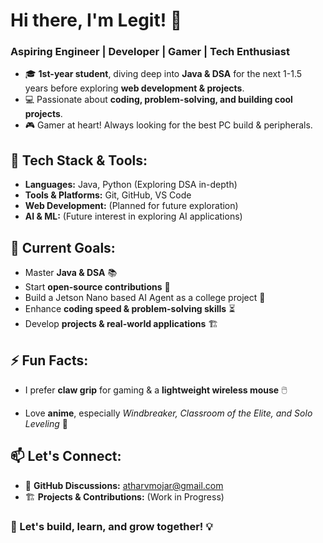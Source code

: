 # Hi there, I'm Legit! 👋

### Aspiring Engineer | Developer | Gamer | Tech Enthusiast

- 🎓 **1st-year student**, diving deep into **Java & DSA** for the next 1-1.5 years before exploring **web development & projects**.
- 💻 Passionate about **coding, problem-solving, and building cool projects**.
- 🎮 Gamer at heart! Always looking for the best PC build & peripherals.

## 🔧 Tech Stack & Tools:

- **Languages:** Java, Python (Exploring DSA in-depth)
- **Tools & Platforms:** Git, GitHub, VS Code
- **Web Development:** (Planned for future exploration)
- **AI & ML:** (Future interest in exploring AI applications)

## 📌 Current Goals:

- Master **Java & DSA** 📚
- Start **open-source contributions** 🚀
- Build a Jetson Nano based AI Agent as a college project 🎨
- Enhance **coding speed & problem-solving skills** ⏳
- Develop **projects & real-world applications** 🏗️

## ⚡ Fun Facts:

- I prefer **claw grip** for gaming & a **lightweight wireless mouse** 🖱️


- Love **anime**, especially *Windbreaker, Classroom of the Elite, and Solo Leveling* 🎥

## 📫 Let's Connect:

- 📩 **GitHub Discussions:** atharvmojar@gmail.com
- 🏗️ **Projects & Contributions:** (Work in Progress)

### 🚀 Let's build, learn, and grow together! 💡


